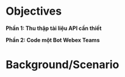 # Objectives
  **Phần 1: Thu thập tài liệu API cần thiết**
  
  **Phần 2: Code một Bot Webex Teams**
  
# Background/Scenario

